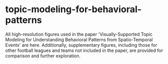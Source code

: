 # topic-modeling-for-behavioral-patterns
All high-resolution figures used in the paper 'Visually-Supported Topic Modeling for Understanding Behavioral Patterns from Spatio-Temporal Events' are here. Additionally, supplementary figures, including those for other football leagues and teams not included in the paper, are provided for comparison and further exploration.

